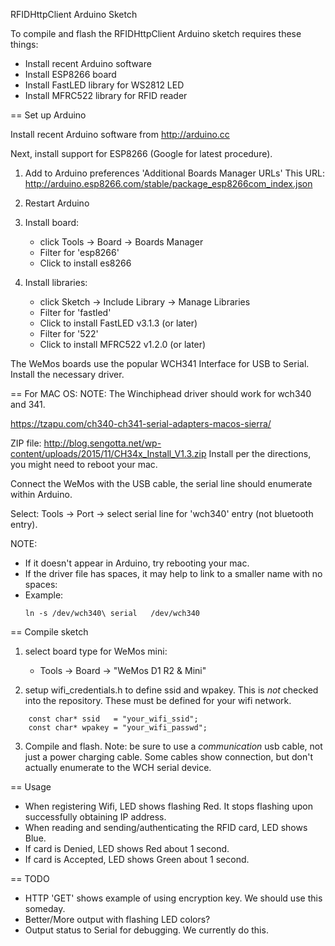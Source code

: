RFIDHttpClient Arduino Sketch

To compile and flash the RFIDHttpClient Arduino sketch requires these things:

  * Install recent Arduino software
  * Install ESP8266 board
  * Install FastLED library for WS2812 LED
  * Install MFRC522 library for RFID reader

== Set up Arduino

Install recent Arduino software from http://arduino.cc

Next, install support for ESP8266 (Google for latest procedure).

1) Add to Arduino preferences 'Additional Boards Manager URLs'
This URL: http://arduino.esp8266.com/stable/package_esp8266com_index.json

2) Restart Arduino

3) Install board:
    * click Tools -> Board -> Boards Manager
    * Filter for 'esp8266'
    * Click to install es8266

4) Install libraries:
    * click Sketch -> Include Library -> Manage Libraries
    * Filter for 'fastled'
    * Click to install FastLED v3.1.3 (or later)
    * Filter for '522'
    * Click to install MFRC522 v1.2.0 (or later)

The WeMos boards use the popular WCH341 Interface for USB to Serial.
Install the necessary driver.

== For MAC OS:
NOTE: The Winchiphead driver should work for wch340 and 341.

https://tzapu.com/ch340-ch341-serial-adapters-macos-sierra/

ZIP file: http://blog.sengotta.net/wp-content/uploads/2015/11/CH34x_Install_V1.3.zip
Install per the directions, you might need to reboot  your mac.

Connect the WeMos with the USB cable, the serial line should enumerate within Arduino.

Select: Tools -> Port -> select serial line for 'wch340' entry (not bluetooth entry).

NOTE:
  * If it doesn't appear in Arduino, try rebooting your mac.
  * If the driver file has spaces, it may help to link to a smaller name with no spaces:
  * Example:
    ```
    ln -s /dev/wch340\ serial   /dev/wch340
    ```

== Compile sketch

1) select board type for WeMos mini:
   * Tools -> Board -> "WeMos D1 R2 & Mini"

2) setup wifi_credentials.h to define ssid and wpakey.
This is *not* checked into the repository.  These must be defined for your wifi network.

```
    const char* ssid   = "your_wifi_ssid";
    const char* wpakey = "your_wifi_passwd";
```

3) Compile and flash.
   Note: be sure to use a *communication* usb cable, not just a power charging cable.
   Some cables show connection, but don't actually enumerate to the WCH serial device.

== Usage

  * When registering Wifi, LED shows flashing Red.  It stops flashing upon successfully obtaining IP address.
  * When reading and sending/authenticating the RFID card, LED shows Blue.
  * If card is Denied, LED shows Red about 1 second.
  * If card is Accepted, LED shows Green about 1 second.

== TODO
  * HTTP 'GET' shows example of using encryption key. We should use this someday.
  * Better/More output with flashing LED colors?
  * Output status to Serial for debugging.  We currently do this.



